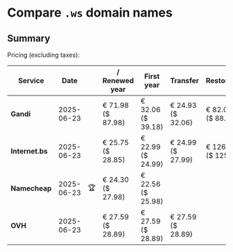 # Compare `.ws` domain names

## Summary

Pricing (excluding taxes):

| Service | Date |  | / Renewed year | First year | Transfer | Restoration |
|--|--|--|--|--|--|--|
| **Gandi** | 2025-06-23 |  | € 71.98<br>($ 87.98) | € 32.06<br>($ 39.18) | € 24.93<br>($ 32.06) | € 82.06<br>($ 88.63) |
| **Internet.bs** | 2025-06-23 |  | € 25.75<br>($ 28.85) | € 22.99<br>($ 24.99) | € 24.99<br>($ 27.99) | € 126.69<br>($ 125.05) |
| **Namecheap** | 2025-06-23 | 🏆 | € 24.30<br>($ 27.98) | € 22.56<br>($ 25.98) |  |  |
| **OVH** | 2025-06-23 |  | € 27.59<br>($ 28.89) | € 27.59<br>($ 28.89) | € 27.59<br>($ 28.89) |  |
